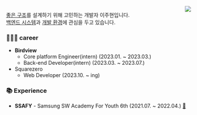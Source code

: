 <div align="right">
  <a href="https://hits.seeyoufarm.com">
    <img src="https://hits.seeyoufarm.com/api/count/incr/badge.svg?url=https%3A%2F%2Fgithub.com%2Faganga7427&count_bg=%23769CDD&title_bg=%238E8E8E&icon=github.svg&icon_color=%23E7E7E7&title=hits&edge_flat=false" align="right" />
  </a>
</div> 

[좋은 구조]()를 설계하기 위해 고민하는 개발자 이주현입니다.<br/>
[백엔드 시스템]()과 [개발 환경]()에 관심을 두고 있습니다.

### 👨🏻‍💻 career

- **Birdview**
  - Core platform Engineer(intern) (2023.01. ~ 2023.03.)
  - Back-end Developer(intern) (2023.03. ~ 2023.07.)
- Squarezero
  - Web Developer (2023.10. ~ ing)


### 📚 Experience

- **SSAFY** - Samsung SW Academy For Youth 6th (2021.07. ~ 2022.04.) [🔗](https://www.ssafy.com/ksp/jsp/swp/swpMain.jsp)
